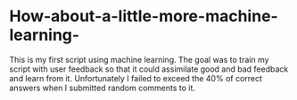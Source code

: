 # How-about-a-little-more-machine-learning-
This is my first script using machine learning.
The goal was to train my script with user feedback so that it could assimilate good and bad feedback and learn from it.
Unfortunately I failed to exceed the 40% of correct answers when I submitted random comments to it.
